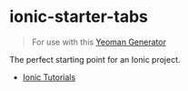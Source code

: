 ionic-starter-tabs
==========================
> For use with this [Yeoman Generator](https://github.com/diegonetto/generator-ionic)

The perfect starting point for an Ionic project.

- [Ionic Tutorials](http://ionicframework.com/tutorials/)
